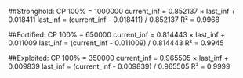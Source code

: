 ##Stronghold:
CP 100% = 1000000
current_inf = 0.852137 × last_inf + 0.018411
last_inf = (current_inf - 0.018411) / 0.852137
R² = 0.9968

##Fortified:
CP 100% = 650000
current_inf = 0.814443 × last_inf + 0.011009
last_inf = (current_inf - 0.011009) / 0.814443
R² = 0.9945

##Exploited:
CP 100% = 350000
current_inf = 0.965505 × last_inf + 0.009839
last_inf = (current_inf - 0.009839) / 0.965505
R² = 0.9999 

